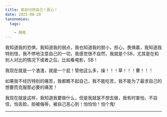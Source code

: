 ```yaml
---
title: 依旧讨厌自己！恶心！
date: 2025-08-20
taxonomies:
  tags:

    - 随笔
---
```




我知道我的恐惧，我知道我的弱点，我也知道我的胆小，担心，畏惧着，我知道我特别怪，我不停地注意自己的一切，我感觉很不自然，我就是个SB，尤其是在和别人对比的情况下或者之后，比如看电影，SB！

我现在就是一个渣渣，就是一个屁！管他这么多，操！！！草！！！曹！！！

如果我不经历特别的痛苦，我都瞧不起自己，我不能吃苦，我不能为了最求自己的想要而克服那必要的痛苦！

我现在就是这样，我知道我要做什么，但是我就是不想去做，我有时害怕，不自信，怕丢脸，拍被侮辱，被自己恶心到！怕怕怕！怕个鬼!


------

